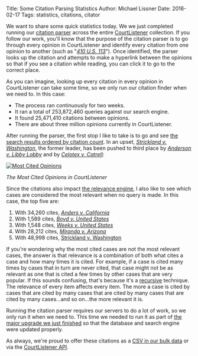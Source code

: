 Title: Some Citation Parsing Statistics
Author: Michael Lissner
Date: 2016-02-17
Tags: statistics, citations, citator


We want to share some quick statistics today. We we just completed running our [citation parser][2] across the entire [CourtListener][cl] collection. If you follow our work, you'll know that the purpose of the citation parser is to go through every opinion in CourtListener and identify every citation from one opinion to another (such as "*[410 U.S. 113][c]*"). Once identified, the parser looks up the citation and attempts to make a hyperlink between the opinions so that if you see a citation while reading, you can click it to go to the correct place.

As you can imagine, looking up every citation in every opinion in CourtListener can take some time, so we only run our citation finder when we need to. In this case:

 - The process ran continuously for two weeks.
 - It ran a total of 253,872,460 queries against our search engine.
 - It found 25,471,410 citations between opinions.
 - There are about three million opinions currently in CourtListener.

After running the parser, the first stop I like to take is to go and see [the search results ordered by citation count][cited]. In an upset, [*Strickland v. Washington*][svw], the former leader, has been pushed to third place by [*Anderson v. Libby Lobby*][avll] and by [*Celotex v. Catrell*][cvc]:

[![Most Cited Opinions]({filename}/images/most-cited.png)][cited]

*The Most Cited Opinions in CourtListener*

Since the citations also impact [the relevance engine][citegeist], I also like to see which cases are considered the most relevant when no query is made. In this case, the top five are:

1. With 34,260 cites, [*Anders v. California*][avc]
1. With 1,589 cites, [*Boyd v. United States*][boyd]
1. With 1,548 cites, [*Weeks v. United States*][weeks]
1. With 28,212 cites, [*Miranda v. Arizona*][mir]
1. With 48,998 cites, [Strickland v. Washington][svw]

If you're wondering why the most cited cases are not the most relevant cases, the answer is that relevance is a combination of both what cites a case and how many times it is cited. For example, if a case is cited many times by cases that in turn are never cited, that case might not be as relevant as one that is cited a few times by other cases that are very popular. If this sounds confusing, that's because it's a [recursive][r] technique. The relevance of every item affects every item. The more a case is cited by cases that are cited by many cases that are cited by many cases that are cited by many cases&hellip;and so on&hellip;the more relevant it is.

Running the citation parser requires our servers to do a lot of work, so we only run it when we need to. This time we needed to run it as part of [the major upgrade we just finished][1] so that the database and search engine were updated properly.

As always, we're proud to offer these citations as a [CSV in our bulk data][bulk] or via the [CourtListener API][api].


[cl]: https://www.courtlistener.com/
[1]: {filename}/brand-new-courtlistener-a-year-in-the-works.md
[bulk]: https://www.courtlistener.com/api/bulk-info/
[api]: https://www.courtlistener.com/api/rest-info/
[2]: {filename}/building-a-citator-on-courtlistener.md
[c]: https://www.courtlistener.com/c/U.S./410/113/
[cited]: https://www.courtlistener.com/?q=&order_by=citeCount+desc&stat_Precedential=on
[svw]: https://www.courtlistener.com/opinion/111170/strickland-v-washington/
[cvc]: https://www.courtlistener.com/opinion/111722/celotex-corporation-v-myrtle-nell-catrett-administratrix-of-the-estate-of/
[avc]: https://www.courtlistener.com/opinion/107423/anders-v-california/
[citegeist]: {filename}/citegeist.md
[boyd]: https://www.courtlistener.com/opinion/91573/boyd-v-united-states/
[weeks]: https://www.courtlistener.com/opinion/98094/weeks-v-united-states/
[mir]: https://www.courtlistener.com/opinion/107252/miranda-v-arizona/
[r]: https://en.wikipedia.org/wiki/Recursion
[avll]: https://www.courtlistener.com/opinion/111719/jack-anderson-v-liberty-lobby-inc-and-willis-a-carto/
